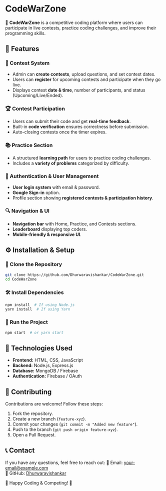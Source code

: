 # CodeWarZone

🚀 **CodeWarZone** is a competitive coding platform where users can participate in live contests, practice coding challenges, and improve their programming skills. 

## 🌟 Features

### 🎯 Contest System
- Admin can **create contests**, upload questions, and set contest dates.
- Users can **register** for upcoming contests and participate when they go live.
- Displays contest **date & time**, number of participants, and status (Upcoming/Live/Ended).

### 🏆 Contest Participation
- Users can submit their code and get **real-time feedback**.
- Built-in **code verification** ensures correctness before submission.
- Auto-closing contests once the timer expires.

### 📚 Practice Section
- A structured **learning path** for users to practice coding challenges.
- Includes a **variety of problems** categorized by difficulty.

### 🔐 Authentication & User Management
- **User login system** with email & password.
- **Google Sign-in** option.
- Profile section showing **registered contests & participation history**.

### 🔍 Navigation & UI
- **Navigation bar** with Home, Practice, and Contests sections.
- **Leaderboard** displaying top coders.
- **Mobile-friendly & responsive UI**.

## ⚙️ Installation & Setup

### 🔽 Clone the Repository
```bash
git clone https://github.com/Dhurwaravishankar/CodeWarZone.git
cd CodeWarZone
```

### 🛠 Install Dependencies
```bash
npm install  # If using Node.js
yarn install  # If using Yarn
```

### 🚀 Run the Project
```bash
npm start  # or yarn start
```

## 🔗 Technologies Used
- **Frontend:** HTML, CSS, JavaScript
- **Backend:** Node.js, Express.js
- **Database:** MongoDB / Firebase
- **Authentication:** Firebase / OAuth

## 📌 Contributing
Contributions are welcome! Follow these steps:
1. Fork the repository.
2. Create a new branch (`feature-xyz`).
3. Commit your changes (`git commit -m "Added new feature"`).
4. Push to the branch (`git push origin feature-xyz`).
5. Open a Pull Request.

## 📞 Contact
If you have any questions, feel free to reach out:
📧 Email: your-email@example.com  
🔗 GitHub: [Dhurwaravishankar](https://github.com/Dhurwaravishankar)  

🚀 Happy Coding & Competing! 🎯
